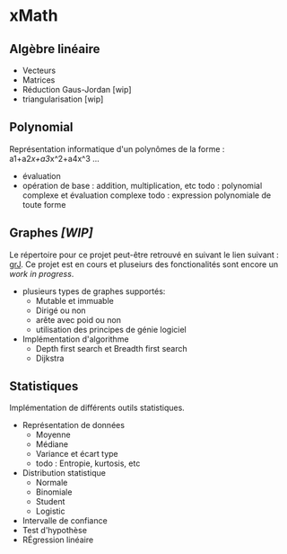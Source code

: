 # xMath

## Algèbre linéaire
* Vecteurs
* Matrices
* Réduction Gaus-Jordan [wip]
* triangularisation [wip]

## Polynomial
Représentation informatique d'un polynômes de la forme : a1+a2*x+a3*x^2+a4x^3 ...
* évaluation
* opération de base : addition, multiplication, etc
todo : polynomial complexe et évaluation complexe
todo : expression polynomiale de toute forme

## Graphes _[WIP]_
Le répertoire pour ce projet peut-être retrouvé en suivant le lien suivant : [grJ](https://github.com/L-Applin/grJ). Ce projet est en cours et pluseiurs des fonctionalités sont encore un _work in progress_.
* plusieurs types de graphes supportés:
  * Mutable et immuable
  * Dirigé ou non
  * arête avec poid ou non
  * utilisation des principes de génie logiciel
* Implémentation d'algorithme
  * Depth first search et Breadth first search
  * Dijkstra
  
## Statistiques
Implémentation de différents outils statistiques.
* Représentation de données
  * Moyenne
  * Médiane
  * Variance et écart type
  * todo : Entropie, kurtosis, etc
* Distribution statistique
  * Normale
  * Binomiale
  * Student
  * Logistic
* Intervalle de confiance
* Test d'hypothèse
* RÉgression linéaire
